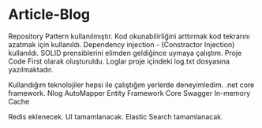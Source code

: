 # Article-Blog

Repository Pattern kullanılmıştır.
Kod okunabilirliğini arttırmak kod tekrarını azatmak için kullanıldı.
Dependency injection - (Constractor Injection) kullanıldı.
SOLID prensiblerini elimden geldiğince uymaya çalıştım.
Proje Code First olarak oluşturuldu.
Loglar proje içindeki log.txt dosyasına yazılmaktadır.

Kullandığım teknolojiler hepsi ile çalıştığım yerlerde deneyimledim.
.net core framework.
Nlog
AutoMapper
Entity Framework Core
Swagger
In-memory Cache

Redis eklenecek.
UI tamamlanacak.
Elastic Search tamamlanacak.

